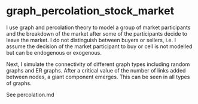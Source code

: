 # graph_percolation_stock_market

I use graph and percolation theory to model a group of market participants and the breakdown of the market after some of the participants decide to leave the market. I do not distinguish between buyers or sellers, i.e. I assume the decision of the market participant to buy or cell is not modelled but can be endogenous or exogenous.

Next, I simulate the connectivity of different graph types including random graphs and ER graphs. After a critical value of the number of links added between nodes, a giant component emerges. This can be seen in all types of graphs.

See percolation.md 
